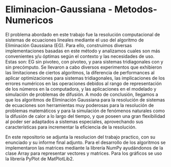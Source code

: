 # Eliminacion-Gaussiana - Metodos-Numericos

El problema abordado en este trabajo fue la resolución computacional de sistemas de ecuaciones lineales mediante el uso del algoritmo de Eliminación Gaussiana (EG). Para ello, construimos diversas implementaciones basadas en este método y analizamos cuales son más convenientes y/u óptimas según el contexto y las necesidades de uso. Estas son: EG sin pivoteo, con pivoteo, y para sistemas tridiagonales con y sin precómputo. 
Se llevaron a cabo diversos experimentos que exhibieron las límitaciones de ciertos algoritmos, la diferencia de performances al aplicar optimizaciones para sistemas tridiagonales, las implicaciones de los errores numéricos en las operaciones debidos al rango de representación de los números en la computadora, y las aplicaciones en el modelado y simulación de problemas de difusión.
A modo de conclusión, llegamos a que los algoritmos de Eliminación Gaussiana para la resolución de sistemas de ecuaciones son herramientas muy poderosas para la resolución de problemas matemáticos y para la simulación de fenómenos naturales como la difusión de calor a lo largo del tiempo, y que poseen una gran flexibilidad al poder ser adaptados a sistemas especiales, aprovechando sus características para incrementar la eficiencia de la resolución.

En este repositorio se adjunta la resolucion del trabajo practico, con su enunciado y su informe final adjunto.
Para el desarrollo de los algoritmos se implementaron las matrices mediante la librería NumPy ayudándonos de la clase Array para representar vectores y matrices. Para los gráficos se uso la librería PyPlot de MatPlotLib2.
